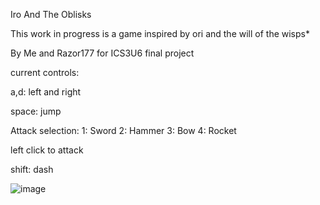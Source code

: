 Iro And The Oblisks

This work in progress is a game inspired by ori and the will of the wisps*

By Me and Razor177 for ICS3U6 final project

current controls:

a,d: left and right

space: jump

Attack selection: 
1: Sword
2: Hammer
3: Bow
4: Rocket

left click to attack

shift: dash

![image](https://github.com/user-attachments/assets/33f89bea-f21c-401e-ad54-58436aba1517)


